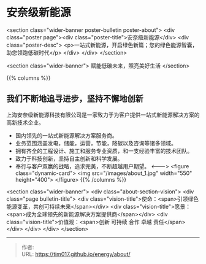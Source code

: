 # 安奈级新能源


&lt;section class=&#34;wider-banner poster-bulletin poster-about&#34;&gt;
    &lt;div class=&#34;poster page&#34;&gt;&lt;div class=&#34;poster-title&#34;&gt;安奈级新能源&lt;/div&gt;
        &lt;div class=&#34;poster-desc&#34;&gt; 
            &lt;p&gt;一站式新能源，开启绿色新篇；您的绿色能源智囊，助您领跑低碳时代&lt;/p&gt;
        &lt;/div&gt;
    &lt;/div&gt;
&lt;/section&gt;

&lt;section class=&#34;wider-banner&#34;&gt;
赋能低碳未来，照亮美好生活
&lt;/section&gt;


{{% columns %}}
## 我们不断地追寻进步，坚持不懈地创新
上海安奈级新能源科技有限公司是一家致力于为客户提供一站式新能源解决方案的高新技术企业。
- 国内领先的一站式新能源解决方案服务商。
- 业务范围涵盖发电，储能，运营，节能，降碳以及咨询等诸多领域。
- 拥有齐全的工程设计、施工和服务专业资质，和一支经验丰富的技术团队。
- 致力于科技创新，坚持自主创新和科学发展。
- 奉行与客户双赢的战略，追求完美，不断超越用户期望。
&lt;---&gt;
&lt;figure class=&#34;dynamic-card&#34;&gt;
  &lt;img src=&#34;/images/about_1.jpg&#34; width=&#34;550&#34; height=&#34;400&#34;&gt;
&lt;/figure&gt;
{{% /columns %}}


&lt;section class=&#34;wider-banner&#34;&gt;
&lt;div class=&#34;about-section-vision&#34;&gt;
    &lt;div class=&#34;page bulletin-title&#34;&gt;
        &lt;div class=&#34;vision-title&#34;&gt;使命：&lt;span&gt;引领绿色能源变革，共创可持续未来&lt;/span&gt;&lt;/div&gt;
        &lt;div class=&#34;vision-title&#34;&gt;愿景：&lt;span&gt;成为全球领先的新能源解决方案提供商&lt;/span&gt;&lt;/div&gt;
        &lt;div class=&#34;vision-title&#34;&gt;价值观：&lt;span&gt;创新 可持续 合作 卓越 责任&lt;/span&gt;&lt;/div&gt;
    &lt;/div&gt;
&lt;/div&gt;
&lt;/section&gt;

---

> 作者:   
> URL: https://tim017.github.io/energy/about/  

